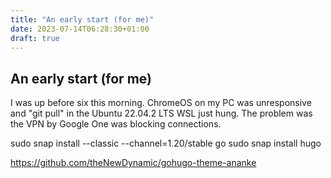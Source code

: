 ```yaml
---
title: "An early start (for me)"
date: 2023-07-14T06:28:30+01:00
draft: true
---
```

## An early start (for me)

I was up before six this morning. ChromeOS on my PC was unresponsive and "git pull" in the Ubuntu 22.04.2 LTS WSL just hung. The problem was the VPN by Google One was blocking connections.

sudo snap install --classic --channel=1.20/stable go
sudo snap install hugo

https://github.com/theNewDynamic/gohugo-theme-ananke

